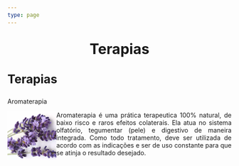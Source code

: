 ```yaml
---
type: page
---
```



<p style=" font-size:24pt; font-weight:bold; text-align:center "> Terapias </p> 


<p style=" font-size:20pt; font-weight:bold; "> Terapias </p> Aromaterapia

<p style="text-align:justify"> 
   <img align="left" width="110" height="110" src="https://raw.githubusercontent.com/CONEXAOSHANTY/conexaoshanty.github.io/master/imagens/imagem_lavanda.png">Aromaterapia é uma prática terapeutica 100% natural, de baixo risco e raros efeitos colaterais. Ela atua no sistema olfatório, tegumentar (pele) e digestivo de maneira integrada. Como todo tratamento, deve ser utilizada de acordo com as indicações e ser de uso constante para que se atinja o resultado desejado.
</p>
